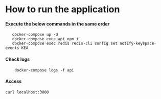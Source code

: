 # How to run the application 
#### Execute the below commands in the same order 
```
   docker-compose up -d
   docker-compose exec api npm i 
   docker-compose exec redis redis-cli config set notify-keyspace-events KEA

```

#### Check logs
```
    docker-compose logs -f api
```

#### Access 
```
curl localhost:3000
```

